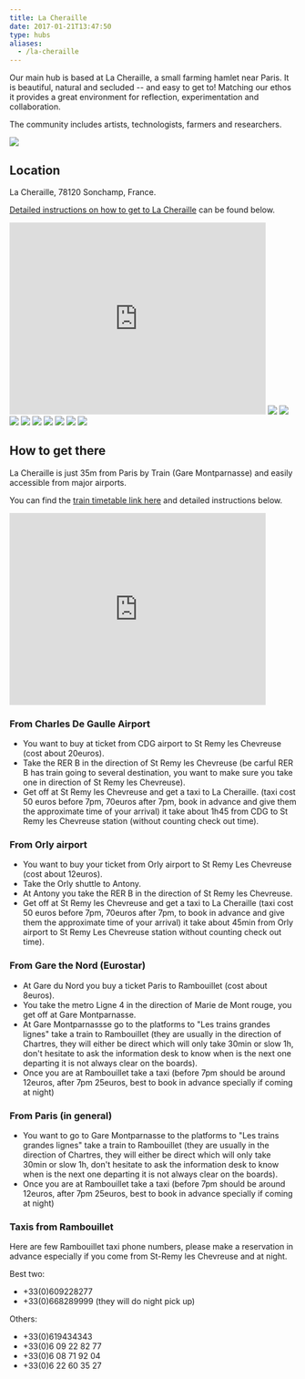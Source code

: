 ```yaml
---
title: La Cheraille
date: 2017-01-21T13:47:50
type: hubs
aliases:
  - /la-cheraille
---
```


Our main hub is based at La Cheraille, a small farming hamlet near Paris. It is beautiful, natural and secluded -- and easy to get to! Matching our ethos it provides a great environment for reflection, experimentation and collaboration.

The community includes artists, technologists, farmers and researchers.

<img src="/images/la_cheraille2_768x574.jpg">

## Location

La Cheraille, 78120 Sonchamp, France.

[Detailed instructions on how to get to La Cheraille][get-there] can be found below.

[get-there]: #get-there

<iframe src="https://www.google.com/maps/embed?pb=!1m18!1m12!1m3!1d168429.23446498803!2d2.1464563156773004!3d48.73019408239067!2m3!1f0!2f0!3f0!3m2!1i1024!2i768!4f13.1!3m3!1m2!1s0x47e4245e8d738939%3A0x34b08f1a22c1cd5b!2sLa+Cheraille%2C+78120+Sonchamp%2C+France!5e0!3m2!1sen!2suk!4v1457889186272" style="border:0" allowfullscreen="" width="450" height="337" frameborder="0"></iframe>

<img src="/images/DSC_8791_Sarah_Hickson_768x512.jpg">
<img src="/images/la_cheraille1_768x577.jpg">
<img src="/images/la_cheraille2_768x574.jpg">
<img src="/images/DSC_8829_Sarah_Hickson1_768x512.jpg">
<img src="/images/DSC_8796_Sarah_Hickson_768x512.jpg">
<img src="/images/DSC_0070_Sarah_Hickson_768x512.jpg">
<img src="/images/DSC_8836_Sarah_Hickson_768x512.jpg">
<img src="/images/DSC_9987_Sarah_Hickson.jpg">
<img src="/images/DSC_9495bw_Sarah_Hickson.jpg">

<a id="get-there" name="get-there"></a>

## How to get there

La Cheraille is just 35m from Paris by Train (Gare Montparnasse) and easily accessible from major airports.

You can find the [train timetable link here](https://www.horairetrain.net/horaires-parismontparnasse-rambouillet.html) and detailed instructions below.

<iframe src="https://www.google.com/maps/embed?pb=!1m18!1m12!1m3!1d168429.23446498803!2d2.1464563156773004!3d48.73019408239067!2m3!1f0!2f0!3f0!3m2!1i1024!2i768!4f13.1!3m3!1m2!1s0x47e4245e8d738939%3A0x34b08f1a22c1cd5b!2sLa+Cheraille%2C+78120+Sonchamp%2C+France!5e0!3m2!1sen!2suk!4v1457889186272" style="border:0" allowfullscreen="" width="450" height="337" frameborder="0"></iframe>

### From Charles De Gaulle Airport

- You want to buy at ticket from CDG airport to St Remy les Chevreuse (cost about 20euros).
- Take the RER B in the direction of St Remy les Chevreuse (be carful RER B has train going to several destination, you want to make sure you take one in direction of St Remy les Chevreuse).
- Get off at St Remy les Chevreuse and get a taxi to La Cheraille.
(taxi cost 50 euros before 7pm, 70euros after 7pm, book in advance and give them the approximate time of your arrival) it take about 1h45 from CDG to St Remy les Chevreuse station (without counting check out time).

### From Orly airport

- You want to buy your ticket from Orly airport to St Remy Les Chevreuse (cost about 12euros).
- Take the Orly shuttle to Antony.
- At Antony you take the RER B in the direction of St Remy les Chevreuse.
- Get off at St Remy les Chevreuse and get a taxi to La Cheraille (taxi cost 50 euros before 7pm, 70euros after 7pm, to book in advance and give them the approximate time of your arrival) it take about 45min from Orly airport to St Remy Les Chevreuse station without counting check out time).

### From Gare the Nord (Eurostar)

- At Gare du Nord you buy a ticket Paris to Rambouillet (cost about 8euros).
- You take the metro Ligne 4 in the direction of Marie de Mont rouge, you get off at Gare Montparnasse.
- At Gare Montparnassse  go to the platforms to "Les trains grandes lignes" take a train to Rambouillet (they are usually in the direction of Chartres, they will either be direct which will only take 30min or slow 1h, don't hesitate to ask the information desk to know when is the next one departing it is not always clear on the boards).
- Once you are at Rambouillet take a taxi (before 7pm should be around 12euros, after 7pm 25euros, best to book in advance specially if coming at night)

### From Paris (in general)

- You want to go to Gare Montparnasse to the platforms to "Les trains grandes lignes" take a train to Rambouillet (they are usually in the direction of Chartres, they will either be direct which will only take 30min or slow 1h, don't hesitate to ask the information desk to know when is the next one departing it is not always clear on the boards).
- Once you are at Rambouillet take a taxi (before 7pm should be around 12euros, after 7pm 25euros, best to book in advance specially if coming at night)

### Taxis from Rambouillet

Here are few Rambouillet taxi phone numbers, please make a reservation in advance especially if you come from St-Remy les Chevreuse and at night.

Best two:

* +33(0)609228277
* +33(0)668289999 (they will do night pick up)

Others:

* +33(0)619434343
* +33(0)6 09 22 82 77
* +33(0)6 08 71 92 04
* +33(0)6 22 60 35 27
